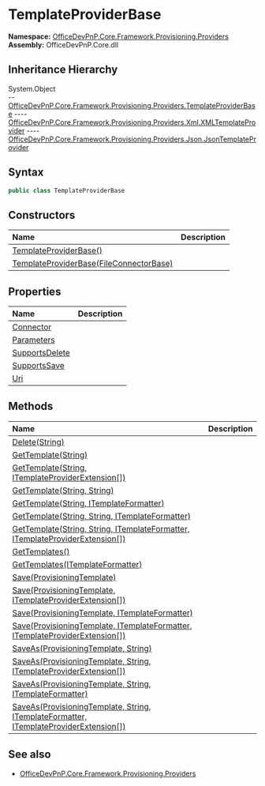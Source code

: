 # TemplateProviderBase
  

**Namespace:** [OfficeDevPnP.Core.Framework.Provisioning.Providers](OfficeDevPnP.Core.Framework.Provisioning.Providers.md)  
**Assembly:** OfficeDevPnP.Core.dll  
## Inheritance Hierarchy
System.Object  
--  [OfficeDevPnP.Core.Framework.Provisioning.Providers.TemplateProviderBase](OfficeDevPnP.Core.Framework.Provisioning.Providers.TemplateProviderBase.md)
----  [OfficeDevPnP.Core.Framework.Provisioning.Providers.Xml.XMLTemplateProvider](OfficeDevPnP.Core.Framework.Provisioning.Providers.Xml.XMLTemplateProvider.md)
----  [OfficeDevPnP.Core.Framework.Provisioning.Providers.Json.JsonTemplateProvider](OfficeDevPnP.Core.Framework.Provisioning.Providers.Json.JsonTemplateProvider.md)
## Syntax
```C#
public class TemplateProviderBase
```
## Constructors
|**Name**|**Description**|
|:-----|:-----|
| [TemplateProviderBase()](OfficeDevPnP.Core.Framework.Provisioning.Providers.TemplateProviderBase.ctor1.md) | 
| [TemplateProviderBase(FileConnectorBase)](OfficeDevPnP.Core.Framework.Provisioning.Providers.TemplateProviderBase.ctor2.md) | 
## Properties
|**Name**|**Description**|
|:-----|:-----|
| [Connector](OfficeDevPnP.Core.Framework.Provisioning.Providers.TemplateProviderBase.Connector.md) | 
| [Parameters](OfficeDevPnP.Core.Framework.Provisioning.Providers.TemplateProviderBase.Parameters.md) | 
| [SupportsDelete](OfficeDevPnP.Core.Framework.Provisioning.Providers.TemplateProviderBase.SupportsDelete.md) | 
| [SupportsSave](OfficeDevPnP.Core.Framework.Provisioning.Providers.TemplateProviderBase.SupportsSave.md) | 
| [Uri](OfficeDevPnP.Core.Framework.Provisioning.Providers.TemplateProviderBase.Uri.md) | 
## Methods
|**Name**|**Description**|
|:-----|:-----|
| [Delete(String)](OfficeDevPnP.Core.Framework.Provisioning.Providers.TemplateProviderBase.cf3d39fd.md) | 
| [GetTemplate(String)](OfficeDevPnP.Core.Framework.Provisioning.Providers.TemplateProviderBase.63314bcb.md) | 
| [GetTemplate(String, ITemplateProviderExtension[])](OfficeDevPnP.Core.Framework.Provisioning.Providers.TemplateProviderBase.87e64e45.md) | 
| [GetTemplate(String, String)](OfficeDevPnP.Core.Framework.Provisioning.Providers.TemplateProviderBase.787ac00e.md) | 
| [GetTemplate(String, ITemplateFormatter)](OfficeDevPnP.Core.Framework.Provisioning.Providers.TemplateProviderBase.5ab3afb3.md) | 
| [GetTemplate(String, String, ITemplateFormatter)](OfficeDevPnP.Core.Framework.Provisioning.Providers.TemplateProviderBase.250dcb85.md) | 
| [GetTemplate(String, String, ITemplateFormatter, ITemplateProviderExtension[])](OfficeDevPnP.Core.Framework.Provisioning.Providers.TemplateProviderBase.cc9b66fa.md) | 
| [GetTemplates()](OfficeDevPnP.Core.Framework.Provisioning.Providers.TemplateProviderBase.637e3e6b.md) | 
| [GetTemplates(ITemplateFormatter)](OfficeDevPnP.Core.Framework.Provisioning.Providers.TemplateProviderBase.57d85359.md) | 
| [Save(ProvisioningTemplate)](OfficeDevPnP.Core.Framework.Provisioning.Providers.TemplateProviderBase.da61c130.md) | 
| [Save(ProvisioningTemplate, ITemplateProviderExtension[])](OfficeDevPnP.Core.Framework.Provisioning.Providers.TemplateProviderBase.1c9d227e.md) | 
| [Save(ProvisioningTemplate, ITemplateFormatter)](OfficeDevPnP.Core.Framework.Provisioning.Providers.TemplateProviderBase.36e39e3.md) | 
| [Save(ProvisioningTemplate, ITemplateFormatter, ITemplateProviderExtension[])](OfficeDevPnP.Core.Framework.Provisioning.Providers.TemplateProviderBase.575209b6.md) | 
| [SaveAs(ProvisioningTemplate, String)](OfficeDevPnP.Core.Framework.Provisioning.Providers.TemplateProviderBase.c088c3c5.md) | 
| [SaveAs(ProvisioningTemplate, String, ITemplateProviderExtension[])](OfficeDevPnP.Core.Framework.Provisioning.Providers.TemplateProviderBase.3b2e8cc2.md) | 
| [SaveAs(ProvisioningTemplate, String, ITemplateFormatter)](OfficeDevPnP.Core.Framework.Provisioning.Providers.TemplateProviderBase.3ae34207.md) | 
| [SaveAs(ProvisioningTemplate, String, ITemplateFormatter, ITemplateProviderExtension[])](OfficeDevPnP.Core.Framework.Provisioning.Providers.TemplateProviderBase.c9910f96.md) | 
## See also
- [OfficeDevPnP.Core.Framework.Provisioning.Providers](OfficeDevPnP.Core.Framework.Provisioning.Providers.md)
